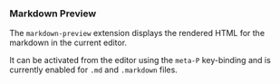 ### Markdown Preview

The `markdown-preview` extension displays the rendered HTML for the markdown
in the current editor.

It can be activated from the editor using the `meta-P` key-binding and is
currently enabled for `.md` and `.markdown` files.
